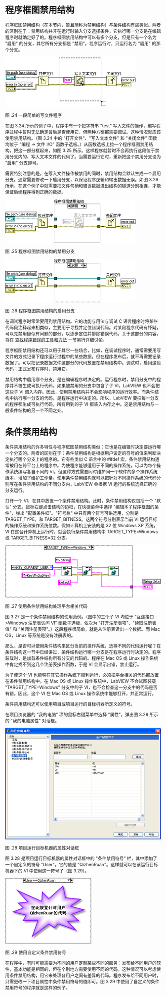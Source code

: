 # 程序框图禁用结构

程序框图禁用结构（在本节内，暂且简称为禁用结构）与条件结构有些类似。两者的区别在于：禁用结构并非在运行时输入分支选择条件，它执行哪一分支是在编辑程序时就确定好了的。程序框图禁用结构中可以有多个分支，但是只有一个名为 "启用" 的分支，其它所有分支都是 "禁用"。程序运行时，只运行名为 "启用" 的那个分支。

![](images/image183.png)

图 .24 一段简单的写文件程序

在图 3.24 所示的例子中，程序中有一个把字符串 "test" 写入文件的操作，编写程序过程中暂时无法确定最后是否使用它，但两种方案都需要调试。这种情况就应该使用禁用结构。（图 3.24 中的 "打开文件"、"写入文本文件" 和 "关闭文件" 函数均位于 "编程 -\> 文件 I/O" 函数子选板。）从函数选板上拉一个程序框图禁用结构，把这一部分框起来，如图 3.25 所示。这样程序就暂时不会再执行这段位于禁用分支内的、写入文本文件的代码了。当需要运行它时，重新把这个禁用分支设为 "启用" 分支即可。

需要特别注意的是，在写入文件操作被禁用的同时，禁用结构会默认生成一个启用分支。通常需要修改一下启用分支，以保证程序逻辑和输出数据无误。如图 3.26 所示，在这个例子中就需要把文件句柄和错误数据进出结构的隧道分别相连，才能保证后续程序得到正确的数据。

![](images/image184.png)

图 .25 程序框图禁用结构的禁用分支

![](images/image185.png)

图 .26 程序框图禁用结构的启用分支

在调试程序时常常要用到禁用结构。它的功能与用法与调试 C 语言程序时将某些代码段注释起来相类似，主要用于寻找并定位错误代码。对某段程序代码有怀疑，可以先禁用疑似有问题的部分，以逐步定位并排除错误代码。关于这部分的内容，将在 [查找程序错误的工具和方法](debug_more_tools) 一节另行详细讨论。

程序框图禁用结构还可以用于其它一些场合，比如，在调试程序时，通常需要用写文件的方式记录下程序运行过程中的某些数据，但在程序发布后，就不再需要记录数据了。可以把记录数据文件这部分的代码放置在禁用结构中。调试时，启用这段代码；正式发布程序时，禁用它。

禁用结构中启用哪个分支，是在编辑程序时决定的。运行程序时，禁用分支中的程序并不被生成可执行代码。如果被禁用的分支中包含了子 VI，LabVIEW 也不会把这些子 VI 调入内存。因此，使用禁用结构并不会影响程序的运行效率。而条件结构中执行哪一分支的代码，是程序运行中决定的。所以，LabVIEW 要把每一分支的程序都生成可执行代码，所有用到的子 VI 都装入内存之中。这是禁用结构与一般条件结构的另一个不同之处。

# 条件禁用结构

条件禁用结构的许多特性与程序框图禁用结构类似：它也是在编辑时决定要运行哪一个分支的。两者的区别在于：条件禁用结构是根据用户设定的符号的值来判断决定执行哪个分支上的程序的。它有些类似 C 语言中的 #ifdef 宏。条件禁用结构通常被用在跨平台上的程序中。为使程序能够适用于不同的操作系统，可以为每个操作系统编写各自不同的 VI，但这种方式需要同时维护同一个软件的多个操作系统版本，增加了维护工作量。使用条件禁用结构就可以把针对不同操作系统的代码分别写在条件禁用结构的不同分支内，LabVIEW 会根据 VI 运行的系统选择正确的分支运行。

打开一个 VI，在其中放置一个条件禁用结构。此时，条件禁用结构仅包括一个 "默认" 分支。鼠标右键点击结构的边框，在快捷菜单中选择 "编辑本子程序框图的条件"，弹出 "配置条件框"。"符号栏" 中只有两个符号可供选用，分别是 TARGET_TYPE，和 TARGET_BITNESS。这两个符号分别表示当前 VI 运行目标的操作系统和操作系统位数。假如计算机上安装的是 32 位 Windows
XP 系统，VI 在这台计算机上运行时，就会执行条件禁用结构中 TARGET_TYPE=Windows 或 TARGET_BITNESS=32 分支。

![](images/image186.png)

图 .27 使用条件禁用结构处理平台相关代码

图 3.27 是一个条件禁用结构的使用范例。（图中的三个子 VI 均位于 "互连接口 -\>Windows 注册表访问 VI" 函数子选板，依次为 "打开注册表项"、"读取注册表值" 和 "关闭注册表项"。）这段程序很简单，就是从注册表读出一个数据。而 Mac
OS，Linux 等系统是没有注册表的。

那么，是否可以使用条件结构来区分当前的操作系统，选择不同的代码运行呢？在条件结构这一节中已经讲过，条件结构运行哪一分支是在程序运行时决定的。程序装载时，是加载条件结构所有分支的代码的。程序在 Mac
OS 或 Linux 操作系统中肯定找不到这几个注册表操作函数，于是 VI 会显示出错，禁止运行。

为了使这个 VI 也能够在其它操作系统下顺利运行，必须把平台相关的代码都放置在条件禁用结构中。在 Mac
OS 或 Linux 操作系统中，LabVIEW 不会试图装载 "TARGET_TYPE=Windows" 分支中的子 VI，也不会检查这一分支中的代码是否有错。因此，这个 VI 在 Mac
OS 或 Linux 操作系统中能够打开，并正常运行。

条件禁用结构还可以使用项目或项目运行的目标机器所定义的符号。

在项目浏览器的 "我的电脑" 项的鼠标右键菜单中选择 "属性"，弹出图
3.28 所示的 "我的电脑属性" 对话框。

![](images/image187.png)

图 .28 项目运行目标机器的属性对话框

图 3.28 是项目运行目标机器的属性对话框中的 "条件禁用符号" 栏，其中添加了一个自定义的符号 "User"，它的值是 "QizhenRuan"。这样就可以在该运行目标机器下的 VI 中使用这一符号了（图
3.29）。

![](images/image188.png)

图 .29 使用自定义条件禁用符号

在程序中，有时可能需要为不同的用户定制某些不同的服务：发布给不同用户的软件，基本功能是相同的，但在个别地方需要使用不同的代码。这种情况可以考虑使用条件禁用结构，用它来处理各用户之间有差异的代码。程序发布给不同用户时，只需更改一下项目属性中条件禁用符号的值即可。图
3.29 中使用了自定义的条件禁用符号的程序就是这样的例子。